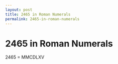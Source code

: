 ```yaml
---
layout: post
title: 2465 in Roman Numerals
permalink: 2465-in-roman-numerals
---
```


# 2465 in Roman Numerals

2465 = MMCDLXV
